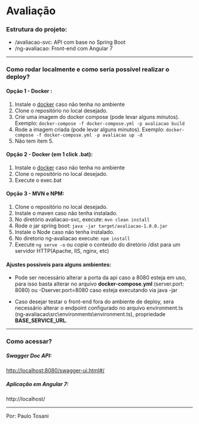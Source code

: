 

# Avaliação

### Estrutura do projeto:
 - /avaliacao-svc: API com base no Spring Boot
 - /ng-avaliacao: Front-end com Angular 7

---

### Como rodar localmente e como seria possível realizar o deploy?

#### Opção 1 -  Docker :

 1. Instale o [docker](https://www.docker.com/products) caso não tenha no ambiente
 2. Clone o repositório no local desejado. 
 3. Crie uma imagem do docker compose (pode levar alguns minutos). 
	 Exemplo: `docker-compose -f docker-compose.yml -p avaliacao build `
 4. Rode a imagem criada (pode levar alguns minutos). 
	 Exemplo: `docker-compose -f docker-compose.yml -p avaliacao up -d`	 
 5. Não tem item 5. 
 
#### Opção 2 -  Docker (em 1 click .bat):

 1. Instale o [docker](https://www.docker.com/products) caso não tenha no ambiente
 2. Clone o repositório no local desejado. 
 3. Execute o exec.bat

#### Opção 3 - MVN e NPM:

 1. Clone o repositório no local desejado.
 2. Instale o maven caso não tenha instalado.
 3. No diretório avaliacao-svc, execute: `mvn clean install`
 4. Rode o jar spring boot: `java -jar target/avaliacao-1.0.0.jar`
 5. Instale o Node caso não tenha instalado.
 6. No diretorio ng-avaliacao execute: `npm install`
 7. Execute `ng serve -o` ou copie o conteúdo do diretório /dist para um servidor HTTP(Apache, IIS, nginx, etc)

#### Ajustes possiveis para alguns ambientes:

 - Pode ser necessário alterar a porta da api caso a 8080 esteja em uso, para isso basta alterar no arquivo **docker-compose.yml** (server.port: 8080) ou -Dserver.port=8080 caso esteja executando via java -jar
 
 - Caso desejar testar o front-end fora do ambiente de deploy, sera necessário alterar o endpoint configurado no arquivo environment.ts (ng-avaliacao\src\environments\environment.ts), propriedade **BASE_SERVICE_URL**.
---
### Como acessar?
##### Swagger Doc API: 
[http://localhost:8080/swagger-ui.html#/](http://localhost:8080/swagger-ui.html#/)

##### Aplicação em Angular 7:
http://localhost/



---
Por: Paulo Tosani
